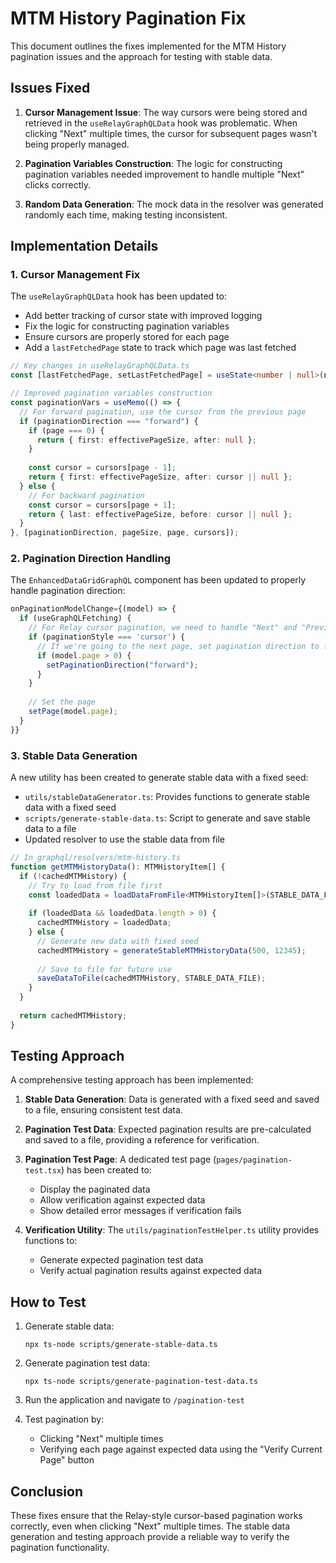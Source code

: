 # MTM History Pagination Fix

This document outlines the fixes implemented for the MTM History pagination issues and the approach for testing with stable data.

## Issues Fixed

1. **Cursor Management Issue**: The way cursors were being stored and retrieved in the `useRelayGraphQLData` hook was problematic. When clicking "Next" multiple times, the cursor for subsequent pages wasn't being properly managed.

2. **Pagination Variables Construction**: The logic for constructing pagination variables needed improvement to handle multiple "Next" clicks correctly.

3. **Random Data Generation**: The mock data in the resolver was generated randomly each time, making testing inconsistent.

## Implementation Details

### 1. Cursor Management Fix

The `useRelayGraphQLData` hook has been updated to:

- Add better tracking of cursor state with improved logging
- Fix the logic for constructing pagination variables
- Ensure cursors are properly stored for each page
- Add a `lastFetchedPage` state to track which page was last fetched

```typescript
// Key changes in useRelayGraphQLData.ts
const [lastFetchedPage, setLastFetchedPage] = useState<number | null>(null);

// Improved pagination variables construction
const paginationVars = useMemo(() => {
  // For forward pagination, use the cursor from the previous page
  if (paginationDirection === "forward") {
    if (page === 0) {
      return { first: effectivePageSize, after: null };
    }
    
    const cursor = cursors[page - 1];
    return { first: effectivePageSize, after: cursor || null };
  } else {
    // For backward pagination
    const cursor = cursors[page + 1];
    return { last: effectivePageSize, before: cursor || null };
  }
}, [paginationDirection, pageSize, page, cursors]);
```

### 2. Pagination Direction Handling

The `EnhancedDataGridGraphQL` component has been updated to properly handle pagination direction:

```typescript
onPaginationModelChange={(model) => {
  if (useGraphQLFetching) {
    // For Relay cursor pagination, we need to handle "Next" and "Previous" differently
    if (paginationStyle === 'cursor') {
      // If we're going to the next page, set pagination direction to forward
      if (model.page > 0) {
        setPaginationDirection("forward");
      }
    }
    
    // Set the page
    setPage(model.page);
  }
}}
```

### 3. Stable Data Generation

A new utility has been created to generate stable data with a fixed seed:

- `utils/stableDataGenerator.ts`: Provides functions to generate stable data with a fixed seed
- `scripts/generate-stable-data.ts`: Script to generate and save stable data to a file
- Updated resolver to use the stable data from file

```typescript
// In graphql/resolvers/mtm-history.ts
function getMTMHistoryData(): MTMHistoryItem[] {
  if (!cachedMTMHistory) {
    // Try to load from file first
    const loadedData = loadDataFromFile<MTMHistoryItem[]>(STABLE_DATA_FILE);
    
    if (loadedData && loadedData.length > 0) {
      cachedMTMHistory = loadedData;
    } else {
      // Generate new data with fixed seed
      cachedMTMHistory = generateStableMTMHistoryData(500, 12345);
      
      // Save to file for future use
      saveDataToFile(cachedMTMHistory, STABLE_DATA_FILE);
    }
  }
  
  return cachedMTMHistory;
}
```

## Testing Approach

A comprehensive testing approach has been implemented:

1. **Stable Data Generation**: Data is generated with a fixed seed and saved to a file, ensuring consistent test data.

2. **Pagination Test Data**: Expected pagination results are pre-calculated and saved to a file, providing a reference for verification.

3. **Pagination Test Page**: A dedicated test page (`pages/pagination-test.tsx`) has been created to:
   - Display the paginated data
   - Allow verification against expected data
   - Show detailed error messages if verification fails

4. **Verification Utility**: The `utils/paginationTestHelper.ts` utility provides functions to:
   - Generate expected pagination test data
   - Verify actual pagination results against expected data

## How to Test

1. Generate stable data:
   ```
   npx ts-node scripts/generate-stable-data.ts
   ```

2. Generate pagination test data:
   ```
   npx ts-node scripts/generate-pagination-test-data.ts
   ```

3. Run the application and navigate to `/pagination-test`

4. Test pagination by:
   - Clicking "Next" multiple times
   - Verifying each page against expected data using the "Verify Current Page" button

## Conclusion

These fixes ensure that the Relay-style cursor-based pagination works correctly, even when clicking "Next" multiple times. The stable data generation and testing approach provide a reliable way to verify the pagination functionality.